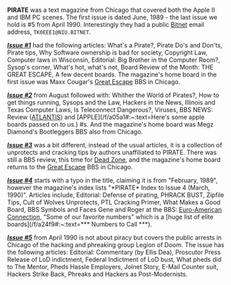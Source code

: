 **PIRATE** was a text magazine from Chicago that covered both the Apple II and IBM PC scenes. The first issue is dated June, 1989 - the last issue we hold is #5 from April 1990. Interestingly they had a public [Bitnet](https://en.wikipedia.org/wiki/BITNET) email address, `TK0EEE1@NIU.BITNET`.

***[Issue #1](/f/b124152)*** had the following articles: What's a Pirate?, Pirate Do's and Don'ts, Pirate tips, Why Software ownership is bad for society, Copyright Law, Computer laws in Wisconsin, Editorial: Big Brother in the Computer Room?, Sysop's corner, What's hot, what's not, Board Review of the Month: THE GREAT ESCAPE, A few decent boards. The magazine's home board in the first issue was Maxx Cougar's [Great Escape](https://demozoo.org/bbs/7562/) BBS in Chicago.

***[Issue #2](/f/b42de32)*** from August followed with: Whither the World of Pirates?, How to get things running, Sysops and the Law, Hackers in the News, Illinois and Texas Computer Laws, Is Teleconnect Dangerous?, Viruses, BBS NEWS: Review ([ATLANTIS](https://demozoo.org/bbs/6739/)) and [APPLE](/f/a05a1#:~:text=Here\'s some apple boards passed on to us.) #s. And the magazine's home board was Megz Diamond's Bootleggers BBS also from Chicago.

***[Issue #3](/f/a151d)*** was a bit different, instead of the usual articles, it is a collection of unprotects and cracking tips by authors unaffiliated to PIRATE. There was still a BBS review, this time for [Dead Zone](https://demozoo.org/bbs/11612/), and the magazine's home board returns to the [Great Escape](https://demozoo.org/bbs/7562/) BBS in Chicago.

***[Issue #4](/f/a24f9)*** starts with a typo in the title, claiming it is from "February, 1989", however the magazine's index lists "\*PIRATE\* Index to Issue 4  (March, 1990)". Articles include, Editorial: Defense of pirating, PHRACK BUST, Zipfile Tips, Cult of Wolves Unprotects, PTL Cracking Primer, What Makes a Good Board, BBS Symbols and Faces  Gene and Roger at the BBS: [Euro-American Connection](https://demozoo.org/bbs/8913/), "Some of our favorite numbers" which is a [huge list of elite boards](/f/a24f9#:~:text=***  Numbers to Call                            ***).

***[Issue #5](/f/a3455)*** from April 1990 is not about piracy but covers the public arrests in Chicago of the hacking and phreaking group Legion of Doom. The issue has the following articles: Editorial: Commentary (by Ellis Dea), Proscutor Press Release of LoD indictment, Federal Indictment of LoD bust, What pheds did to The Mentor, Pheds Hassle Employers, Jolnet Story, E-Mail Counter suit, Hackers Strike Back, Phreaks and Hackers as Post-Modernists.